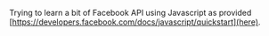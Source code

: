 Trying to learn a bit of Facebook API using Javascript as provided [https://developers.facebook.com/docs/javascript/quickstart](here).
